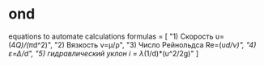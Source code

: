 # ond
equations to automate calculations
formulas = [
            "1) Скорость υ=(4*Q)/(π*d^2)", 
            "2) Вязкость ν=μ/ρ",
            "3) Число Рейнольдса Re=(υ*d/ν)",
            "4) ε=Δ/d",
            "5) гидравлический уклон i = λ*(1/d)*(υ^2/2g)"
            ]